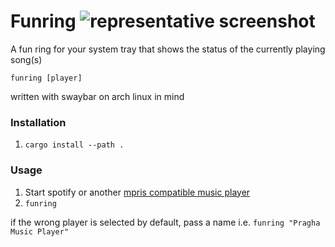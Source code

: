 # Funring ![representative screenshot](https://user-images.githubusercontent.com/37423245/279222372-2005566f-771e-4d19-9dd2-244d3cc4ed0c.png)

A fun ring for your system tray that shows the status of the currently playing song(s)

`funring [player]`

written with swaybar on arch linux in mind

### Installation

1. `cargo install --path .`

### Usage

1. Start spotify or another [mpris compatible music player](https://wiki.archlinux.org/title/MPRIS#Supported_clients)
2. `funring`

if the wrong player is selected by default, pass a name i.e. `funring "Pragha Music Player"`
